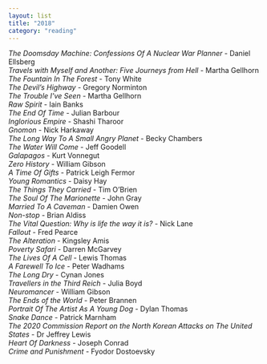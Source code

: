 ```yaml
---
layout: list
title: "2018"
category: "reading"
---
```


<i>The Doomsday Machine: Confessions Of A Nuclear War Planner</i> - Daniel Ellsberg  
<i>Travels with Myself and Another: Five Journeys from Hell</i> - Martha Gellhorn  
<i>The Fountain In The Forest</i> - Tony White  
<i>The Devil’s Highway</i> - Gregory Norminton  
<i>The Trouble I've Seen</i> - Martha Gellhorn  
<i>Raw Spirit</i> - Iain Banks  
<i>The End Of Time</i> - Julian Barbour  
<i>Inglorious Empire</i> - Shashi Tharoor  
<i>Gnomon</i> - Nick Harkaway  
<i>The Long Way To A Small Angry Planet</i> - Becky Chambers  
<i>The Water Will Come</i> - Jeff Goodell  
<i>Galapagos</i> - Kurt Vonnegut  
<i>Zero History</i> - William Gibson  
<i>A Time Of Gifts</i> - Patrick Leigh Fermor  
<i>Young Romantics</i> - Daisy Hay  
<i>The Things They Carried</i> - Tim O’Brien   
<i>The Soul Of The Marionette</i> - John Gray  
<i>Married To A Caveman</i> - Damien Owen  
<i>Non-stop</i> - Brian Aldiss  
<i>The Vital Question: Why is life the way it is?</i> - Nick Lane  
<i>Fallout</i> - Fred Pearce  
<i>The Alteration</i> - Kingsley Amis  
<i>Poverty Safari</i> - Darren McGarvey  
<i>The Lives Of A Cell</i> - Lewis Thomas  
<i>A Farewell To Ice</i> - Peter Wadhams  
<i>The Long Dry</i> - Cynan Jones  
<i>Travellers in the Third Reich</i> - Julia Boyd  
<i>Neuromancer</i> - William Gibson  
<i>The Ends of the World</i> - Peter Brannen  
<i>Portrait Of The Artist As A Young Dog</i> - Dylan Thomas  
<i>Snake Dance</i> - Patrick Marnham  
<i>The 2020 Commission Report on the North Korean Attacks on The United States</i> - Dr Jeffrey Lewis  
<i>Heart Of Darkness</i> - Joseph Conrad  
<i>Crime and Punishment</i> - Fyodor Dostoevsky  
